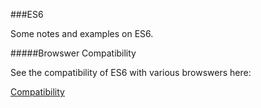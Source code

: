 ###ES6

Some notes and examples on ES6.



#####Browswer Compatibility


See the compatibility of ES6 with various browswers here:

[Compatibility](https://kangax.github.io/compat-table/es6/)